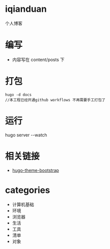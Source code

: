 # iqianduan

个人博客

# 编写

- 内容写在 content/posts 下

# 打包

```
hugo -d docs
//本工程已经开通github workflows 不再需要手工打包了
```

# 运行

hugo server --watch

# 相关链接

- [hugo-theme-bootstrap](https://hbs.razonyang.com/)

# categories

- 计算机基础
- 环境
- 浏览器
- 生活
- 工具
- 清单
- 对象
